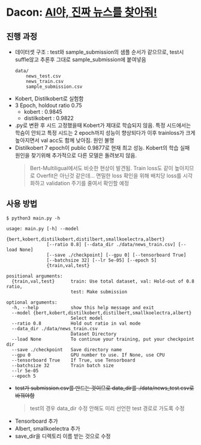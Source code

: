 # Dacon: [AI야, 진짜 뉴스를 찾아줘!](https://dacon.io/competitions/official/235658/overview/)
## 진행 과정
* 데이터셋 구조 : test와 sample_submission의 샘플 순서가 같으므로, test시 suffle않고 추론후 그대로 sample_submission에 붙여넣음
    ```shell
    data/
        news_test.csv
        news_train.csv
        sample_submission.csv
    ```
* Kobert, Distilkobert로 실험함
* 3 Epoch, holdout ratio 0.75 
    * kobert : 0.9845 
    * distilkobert : 0.9822
* .py로 변환 후 시드 고정했을때 Kobert가 제대로 학습되지 않음. 특정 시드에서는 학슴이 안되고 특정 시드는 2 epoch까지 성능이 향상되다가 이후 trainloss가 크게 높아지면서 val acc도 함께 낮아짐. 원인 불명
* Distilkobert 7 epoch이 public 0.9877로 현재 최고 성능. Kobert의 학습 실패 원인을 찾기위해 추가적으로 다른 모델은 돌려보지 않음.
  > Bert-Multiligual에서도 비슷한 현상이 발견됨. Train loss도 같이 높아지므로 Overfit은 아닌것 같은데... 면밀한 loss 확인을 위해 배치당 loss를 시각화하고 validation 주기를 줄여서 확인할 예정

## 사용 방법
```shell
$ python3 main.py -h
```

```console
usage: main.py [-h] --model
               {bert,kobert,distilkobert,distilbert,smallkoelectra,albert}
               [--ratio 0.8] [--data_dir ./data/news_train.csv] [--load None]
               [--save ./checkpoint] [--gpu 0] [--tensorboard True]
               [--batchsize 32] [--lr 5e-05] [--epoch 5]
               {train,val,test}

positional arguments:
  {train,val,test}      train: Use total dataset, val: Hold-out of 0.8 ratio,
                        test: Make submission

optional arguments:
  -h, --help            show this help message and exit
  --model {bert,kobert,distilkobert,distilbert,smallkoelectra,albert}
                        Select model
  --ratio 0.8           Hold out ratio in val mode
  --data_dir ./data/news_train.csv
                        Dataset Directory
  --load None           To continue your training, put your checkpoint dir
  --save ./checkpoint   Save directory name
  --gpu 0               GPU number to use. If None, use CPU
  --tensorboard True    If True, use Tensorboard
  --batchsize 32        Train batch size
  --lr 5e-05
  --epoch 5
```

* ~~test가 submission.csv를 만드는 것이므로 data_dir를 ./data/news_test.csv로 바꿔야함~~
  > test의 경우 data_dir 수정 안해도 미리 선언한 test 경로로 가도록 수정
* Tensorboard 추가
* Albert, smallkoelectra 추가
* save_dir을 디렉토리 이름 받는 것으로 수정